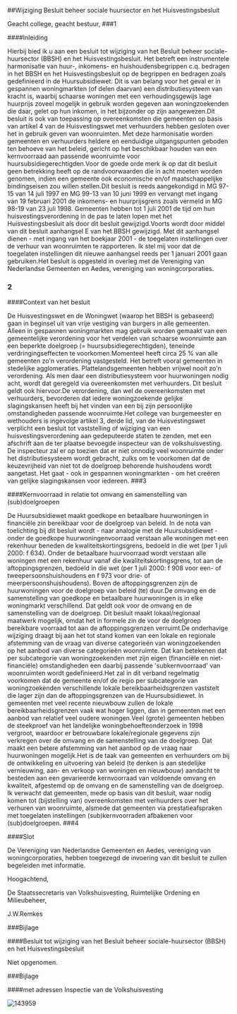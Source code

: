 <meta http-equiv='Content-Type' content='text/html; charset=utf-8' />

##Wijziging Besluit beheer sociale huursector en het Huisvestingsbesluit

Geacht college, geacht bestuur,
###1 

####Inleiding

Hierbij bied ik u aan een besluit tot wijziging van het Besluit beheer sociale-huursector (BBSH) en het Huisvestingsbesluit. Het betreft een instrumentele harmonisatie van huur-, inkomens- en huishoudensbegrippen c.q. bedragen in het BBSH en het Huisvestingsbesluit op de begrippen en bedragen zoals gedefinieerd in de Huursubsidiewet. Dit is van belang voor het geval er in gespannen woningmarkten (of delen daarvan) een distributiesysteem van kracht is, waarbij schaarse woningen met een verhoudingsgewijs lage huurprijs zoveel mogelijk in gebruik worden gegeven aan woningzoekenden die daar, gelet op hun inkomen, in het bijzonder op zijn aangewezen.Dit besluit is ook van toepassing op overeenkomsten die gemeenten op basis van artikel 4 van de Huisvestingswet met verhuurders hebben gesloten over het in gebruik geven van woonruimten. Met deze harmonisatie worden gemeenten en verhuurders heldere en eenduidige uitgangspunten geboden ten behoeve van het beleid, gericht op het beschikbaar houden van een kernvoorraad aan passende woonruimte voor huursubsidiegerechtigden.Voor de goede orde merk ik op dat dit besluit geen betrekking heeft op de randvoorwaarden die in acht moeten worden genomen, indien een gemeente ook economische en/of maatschappelijke bindingseisen zou willen stellen.Dit besluit is reeds aangekondigd in MG 97-15 van 14 juli 1997 en MG 99-13 van 10 juni 1999 en vervangt met ingang van 19 februari 2001 de inkomens- en huurprijsgrens zoals vermeld in MG 98-19 van 23 juli 1998. Gemeenten hebben tot 1 juli 2001 de tijd om hun huisvestingsverordening in de pas te laten lopen met het Huisvestingsbesluit als door dit besluit gewijzigd.Voorts wordt door middel van dit besluit aanhangsel E van het BBSH gewijzigd. Met dit aanhangsel dienen - met ingang van het boekjaar 2001 - de toegelaten instellingen over de verhuur van woonruimten te rapporteren. Ik stel mij voor dat de toegelaten instellingen dit nieuwe aanhangsel reeds per 1 januari 2001 gaan gebruiken.Het besluit is opgesteld in overleg met de Vereniging van Nederlandse Gemeenten en Aedes, vereniging van woningcorporaties. 
### 2  

####Context van het besluit

De Huisvestingswet en de Woningwet (waarop het BBSH is gebaseerd) gaan in beginsel uit van vrije vestiging van burgers in alle gemeenten. Alleen in gespannen woningmarkten mag gebruik worden gemaakt van een gemeentelijke verordening voor het verdelen van schaarse woonruimte aan een beperkte doelgroep (= huursubsidiegerechtigden), teneinde verdringingseffecten te voorkomen.Momenteel heeft circa 25 % van alle gemeenten zo'n verordening vastgesteld. Het betreft vooral gemeenten in stedelijke agglomeraties. Plattelandsgemeenten hebben vrijwel nooit zo'n verordening. Als men daar een distributiesysteem voor huurwoningen nodig acht, wordt dat geregeld via overeenkomsten met verhuurders. Dit besluit geldt ook hiervoor.De verordening, dan wel de overeenkomsten met verhuurders, bevorderen dat iedere woningzoekende gelijke slagingskansen heeft bij het vinden van een bij zijn persoonlijke omstandigheden passende woonruimte.Het college van burgemeester en wethouders is ingevolge artikel 3, derde lid, van de Huisvestingswet verplicht een besluit tot vaststelling of wijziging van een huisvestingsverordening aan gedeputeerde staten te zenden, met een afschrift aan de ter plaatse bevoegde inspecteur van de volkshuisvesting. De inspecteur zal er op toezien dat er niet onnodig veel woonruimte onder het distributiesysteem wordt gebracht, zulks om te voorkomen dat de keuzevrijheid van niet tot de doelgroep behorende huishoudens wordt aangetast. Het gaat - ook in gespannen woningmarkten - om het creëren van gelijke slagingskansen voor iedereen. 
###3 

####Kernvoorraad in relatie tot omvang en samenstelling van (sub)doelgroepen

De Huursubsidiewet maakt goedkope en betaalbare huurwoningen in financiële zin bereikbaar voor de doelgroep van beleid. In de nota van toelichting bij dit besluit wordt - naar analogie met de Huursubsidiewet - onder de goedkope huurwoningenvoorraad verstaan alle woningen met een rekenhuur beneden de kwaliteitskortingsgrens, bedoeld in die wet (per 1 juli 2000: f 634). Onder de betaalbare huurvoorraad wordt verstaan alle woningen met een rekenhuur vanaf die kwaliteitskortingsgrens, tot aan de aftoppingsgrenzen, bedoeld in die wet (per 1 juli 2000: f 908 voor een- of tweepersoonshuishoudens en f 973 voor drie- of meerpersoonshuishoudens). Boven de aftoppingsgrenzen zijn de huurwoningen voor de doelgroep van beleid (te) duur.De omvang en de samenstelling van goedkope en betaalbare huurwoningen is in elke woningmarkt verschillend. Dat geldt ook voor de omvang en de samenstelling van de doelgroep. Dit besluit maakt lokaal/regionaal maatwerk mogelijk, omdat het in formele zin de voor de doelgroep bereikbare voorraad tot aan de aftoppingsgrenzen verruimt.De onderhavige wijziging draagt bij aan het tot stand komen van een lokale en regionale afstemming van de vraag van diverse categorieën van woningzoekenden op het aanbod van diverse categorieën woonruimte. Dat kan betekenen dat per subcategorie van woningzoekenden met zijn eigen (financiële en niet-financiële) omstandigheden een daarbij passende 'subkernvoorraad' van woonruimten wordt gedefinieerd.Het zal in dit verband regelmatig voorkomen dat de gemeente en/of de regio per subcategorie van woningzoekenden verschillende lokale bereikbaarheidsgrenzen vaststelt die lager zijn dan de aftoppingsgrenzen van de Huursubsidiewet. In gemeenten met veel recente nieuwbouw zullen de lokale bereikbaarheidsgrenzen vaak wat hoger liggen, dan in gemeenten met een aanbod van relatief veel oudere woningen.Veel (grote) gemeenten hebben de steekproef van het landelijke woningbehoefteonderzoek in 1998 vergroot, waardoor er betrouwbare lokale/regionale gegevens zijn verkregen over de omvang en de samenstelling van de doelgroep. Dat maakt een betere afstemming van het aanbod op de vraag naar huurwoningen mogelijk.Het is de taak van gemeenten en verhuurders om bij de ontwikkeling en uitvoering van beleid (te denken is aan stedelijke vernieuwing, aan- en verkoop van woningen en nieuwbouw) aandacht te besteden aan een gevarieerde kernvoorraad van voldoende omvang en kwaliteit, afgestemd op de omvang en de samenstelling van de doelgroep. Ik verwacht dat gemeenten, mede op basis van dit besluit, waar nodig komen tot (bijstelling van) overeenkomsten met verhuurders over het verhuren van woonruimte, alsmede dat gemeenten via prestatieafspraken met toegelaten instellingen (sub)kernvoorraden afbakenen voor (sub)doelgroepen. 
###4 

####Slot

De Vereniging van Nederlandse Gemeenten en Aedes, vereniging van woningcorporaties, hebben toegezegd de invoering van dit besluit te zullen begeleiden met informatie.

Hoogachtend, 

De 
Staatssecretaris van Volkshuisvesting, Ruimtelijke Ordening en Milieubeheer,

J.W.Remkes

###Bijlage 

####Besluit tot wijziging van het Besluit beheer sociale-huursector (BBSH) en het Huisvestingsbesluit

Niet opgenomen.

###Bijlage 

####met adressen Inspectie van de Volkshuisvesting

![143959](http://wetten.overheid.nl/Illustration/143959)

